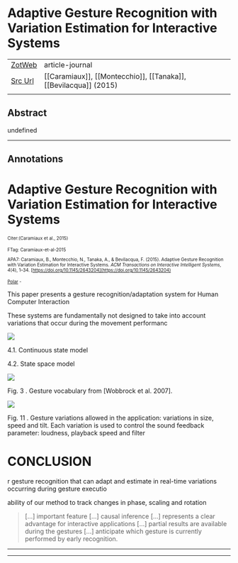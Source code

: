 
# Adaptive Gesture Recognition with Variation Estimation for Interactive Systems



|       |       |       |
|  ---  |  ---  |  ---  |
|   [ZotWeb](http://zotero.org/users/180474/items/XBAEC42P)    | article-journal      |       |
|   [Src Url](https://dl.acm.org/doi/10.1145/2643204)    |  [[Caramiaux]], [[Montecchio]], [[Tanaka]], [[Bevilacqua]] (2015)     |       |
|       |       |       |


## Abstract

undefined

----

## Annotations

Adaptive Gesture Recognition with Variation Estimation for Interactive Systems
==============================================================================



<font size=-3>Citer:(Caramiaux et al., 2015)

FTag: Caramiaux-et-al-2015

APA7: Caramiaux, B., Montecchio, N., Tanaka, A., & Bevilacqua, F. (2015). Adaptive Gesture Recognition with Variation Estimation for Interactive Systems. _ACM Transactions on Interactive Intelligent Systems_, _4_(4), 1–34. [https://doi.org/10.1145/2643204](https://doi.org/10.1145/2643204)

 [Polar](https://app.getpolarized.io/doc/1dVJNgCTU5push7YNVgsLE43j7ZzDdBCUPjiCsTLXorLDsCNiU) -</font>



This paper presents a gesture recognition/adaptation system for Human Computer Interaction



These systems are fundamentally not designed to take into account variations that occur during the movement performanc





![](11DhE6zmezi5NX95TuA4.png)



4.1. Continuous state model



4.2. State space model





![](1wRbjQmRPCnzLAohnajS.png)



Fig. 3 . Gesture vocabulary from [Wobbrock et al. 2007].





![](128gdzLjApxqyn6dVkUH.png)



Fig. 11 . Gesture variations allowed in the application: variations in size, speed and tilt. Each variation is used to control the sound feedback parameter: loudness, playback speed and filter



CONCLUSION
==========



r gesture recognition that can adapt and estimate in real-time variations occurring during gesture executio



ability of our method to track changes in phase, scaling and rotation



> [...] important feature [...] causal inference [...] represents a clear advantage for interactive applications [...] partial results are available during the gestures [...] anticipate which gesture is currently performed by early recognition.






----

----

